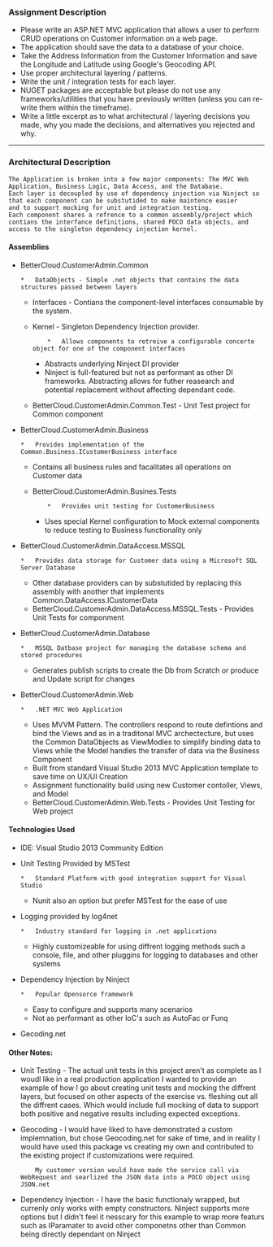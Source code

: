 ### Assignment Description

*   Please write an ASP.NET MVC application that allows a user to perform CRUD operations on Customer information on a web page.
*   The application should save the data to a database of your choice.
*   Take the Address Information from the Customer Information and save the Longitude and Latitude using Google's Geocoding API.
*   Use proper architectural layering / patterns.
*   Write the unit / integration tests for each layer.
*   NUGET packages are acceptable but please do not use any frameworks/utilities that you have previously written (unless you can re-write them within the timeframe).
*   Write a little excerpt as to what architectural / layering decisions you made, why you made the decisions, and alternatives you rejected and why.

* * *

### Architectural Description

    The Application is broken into a few major components: The MVC Web Application, Business Logic, Data Access, and the Database.
    Each layer is decoupled by use of dependency injection via Ninject so that each component can be substutided to make maintence easier
    and to support mocking for unit and integration testing.
    Each component shares a refrence to a common assembly/project which contians the interfance definitions, shared POCO data objects, and access to the singleton dependency injection kernel.

#### Assemblies

*   BetterCloud.CustomerAdmin.Common

        *   DataObjects - Simple .net objects that contains the data structures passed between layers
    *   Interfaces - Contians the component-level interfaces consumable by the system.
    *   Kernel - Singleton Dependency Injection provider.

                *   Allows components to retreive a configurable concerte object for one of the component interfaces
        *   Abstracts underlying Ninject DI provider
        *   Ninject is full-featured but not as performant as other DI frameworks. Abstracting allows for futher reasearch
                        and potential replacement without affecting dependant code.
    *   BetterCloud.CustomerAdmin.Common.Test - Unit Test project for Common component
*   BetterCloud.CustomerAdmin.Business

        *   Provides implementation of the Common.Business.ICustomerBusiness interface
    *   Contains all business rules and facalitates all operations on Customer data
    *   BetterCloud.CustomerAdmin.Busines.Tests

                *   Provides unit testing for CustomerBusiness
        *   Uses special Kernel configuration to Mock external components to reduce testing to Business functionality only
*   BetterCloud.CustomerAdmin.DataAccess.MSSQL

        *   Provides data storage for Customer data using a Microsoft SQL Server Database
    *   Other database providers can by substutided by replacing this assembly with another that implements Common.DataAccess.ICustomerData
    *   BetterCloud.CustomerAdmin.DataAccess.MSSQL.Tests - Provides Unit Tests for componment
*   BetterCloud.CustomerAdmin.Database

        *   MSSQL Datbase project for managing the database schema and stored procedures
    *   Generates publish scripts to create the Db from Scratch or produce and Update script for changes
*   BetterCloud.CustomerAdmin.Web

        *   .NET MVC Web Application
    *   Uses MVVM Pattern. The controllers respond to route defintions and bind the Views and as in a traditonal MVC archectecture,
                but uses the Common DataObjects as ViewModles to simplify binding data to Views while the Model handles the transfer of data via the Business Component
    *   Built from standard Visual Studio 2013 MVC Application template to save time on UX/UI Creation
    *   Assignment functionality build using new Customer contoller, Views, and Model
    *   BetterCloud.CustomerAdmin.Web.Tests - Provides Unit Testing for Web project

#### Technologies Used

*   IDE: Visual Studio 2013 Community Edition
*   Unit Testing Provided by MSTest

        *   Standard Platform with good integration support for Visual Studio
    *   Nunit also an option but prefer MSTest for the ease of use
*   Logging provided by log4net

        *   Industry standard for logging in .net applications
    *   Highly customizeable for using diffrent logging methods such a console, file, and other pluggins for logging to databases and other systems
*   Dependency Injection by Ninject

        *   Popular Opensorce framework
    *   Easy to configure and supports many scenarios
    *   Not as performant as other IoC's such as AutoFac or Funq
*   Gecoding.net

#### Other Notes:

*   Unit Testing - The actual unit tests in this project aren't as complete as I woudl like in a real production application
        I wanted to provide an example of how I go about creating unit tests and mocking the diffrent layers, but focused on other aspects
        of the exercise vs. fleshing out all the diffrent cases. Which would include full mocking of data to support both positive and negative
        results including expected exceptions.
*   Geocoding - I would have liked to have demonstrated a custom implemnation, but chose Geocoding.net for sake of time, and in reality
        I would have used this package vs creating my own and contributed to the existing project if customizations were required.

            My customer version would have made the service call via WebRequest and searlized the JSON data into a POCO object using JSON.net
*   Dependency Injection - I have the basic functionaly wrapped, but currenly only works with empty constructors. Ninject supports more options but
        I didn't feel it nesscary for this example to wrap more featurs such as IParamater to avoid other componetns other than Common being directly dependant on Ninject
